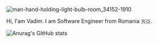 ![man-hand-holding-light-bulb-room_34152-1910](https://user-images.githubusercontent.com/39966270/123290428-ef435c80-d519-11eb-8984-843e14ea93c7.jpeg)

Hi, I'am Vadim. I am Software Engineer from Romania 🇷🇴.

![Anurag's GitHub stats](https://github-readme-stats.vercel.app/api?username=VadimBorodin&count_private=true&show_icons=true&theme=dark)


<!--START_SECTION:badges-->
<!--END_SECTION:badges-->
